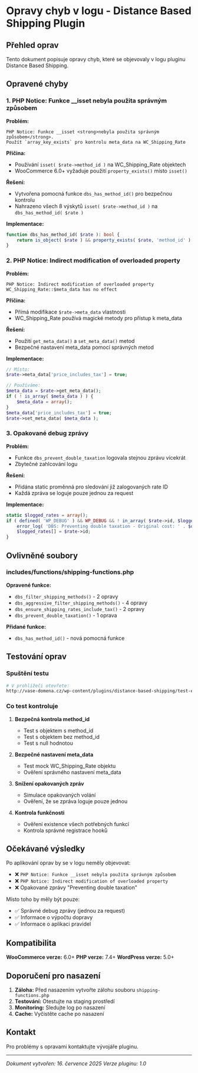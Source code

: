 # Opravy chyb v logu - Distance Based Shipping Plugin

## Přehled oprav

Tento dokument popisuje opravy chyb, které se objevovaly v logu pluginu Distance Based Shipping.

## Opravené chyby

### 1. PHP Notice: Funkce __isset nebyla použita správným způsobem

**Problém:**
```
PHP Notice: Funkce __isset <strong>nebyla použita správným způsobem</strong>. 
Použít `array_key_exists` pro kontrolu meta_data na WC_Shipping_Rate
```

**Příčina:**
- Používání `isset( $rate->method_id )` na WC_Shipping_Rate objektech
- WooCommerce 6.0+ vyžaduje použití `property_exists()` místo `isset()`

**Řešení:**
- Vytvořena pomocná funkce `dbs_has_method_id()` pro bezpečnou kontrolu
- Nahrazeno všech 8 výskytů `isset( $rate->method_id )` na `dbs_has_method_id( $rate )`

**Implementace:**
```php
function dbs_has_method_id( $rate ): bool {
    return is_object( $rate ) && property_exists( $rate, 'method_id' ) && ! empty( $rate->method_id );
}
```

### 2. PHP Notice: Indirect modification of overloaded property

**Problém:**
```
PHP Notice: Indirect modification of overloaded property WC_Shipping_Rate::$meta_data has no effect
```

**Příčina:**
- Přímá modifikace `$rate->meta_data` vlastnosti
- WC_Shipping_Rate používá magické metody pro přístup k meta_data

**Řešení:**
- Použití `get_meta_data()` a `set_meta_data()` metod
- Bezpečné nastavení meta_data pomocí správných metod

**Implementace:**
```php
// Místo:
$rate->meta_data['price_includes_tax'] = true;

// Používáme:
$meta_data = $rate->get_meta_data();
if ( ! is_array( $meta_data ) ) {
    $meta_data = array();
}
$meta_data['price_includes_tax'] = true;
$rate->set_meta_data( $meta_data );
```

### 3. Opakované debug zprávy

**Problém:**
- Funkce `dbs_prevent_double_taxation` logovala stejnou zprávu vícekrát
- Zbytečné zahlcování logu

**Řešení:**
- Přidána static proměnná pro sledování již zalogovaných rate ID
- Každá zpráva se loguje pouze jednou za request

**Implementace:**
```php
static $logged_rates = array();
if ( defined( 'WP_DEBUG' ) && WP_DEBUG && ! in_array( $rate->id, $logged_rates ) ) {
    error_log( 'DBS: Preventing double taxation - Original cost: ' . $original_cost . ' for rate: ' . $rate->id );
    $logged_rates[] = $rate->id;
}
```

## Ovlivněné soubory

### includes/functions/shipping-functions.php

**Opravené funkce:**
- `dbs_filter_shipping_methods()` - 2 opravy
- `dbs_aggressive_filter_shipping_methods()` - 4 opravy  
- `dbs_ensure_shipping_rates_include_tax()` - 2 opravy
- `dbs_prevent_double_taxation()` - 1 oprava

**Přidané funkce:**
- `dbs_has_method_id()` - nová pomocná funkce

## Testování oprav

### Spuštění testu

```bash
# V prohlížeči otevřete:
http://vase-domena.cz/wp-content/plugins/distance-based-shipping/test-error-fixes.php
```

### Co test kontroluje

1. **Bezpečná kontrola method_id**
   - Test s objektem s method_id
   - Test s objektem bez method_id
   - Test s null hodnotou

2. **Bezpečné nastavení meta_data**
   - Test mock WC_Shipping_Rate objektu
   - Ověření správného nastavení meta_data

3. **Snížení opakovaných zpráv**
   - Simulace opakovaných volání
   - Ověření, že se zpráva loguje pouze jednou

4. **Kontrola funkčnosti**
   - Ověření existence všech potřebných funkcí
   - Kontrola správné registrace hooků

## Očekávané výsledky

Po aplikování oprav by se v logu neměly objevovat:

- ❌ `PHP Notice: Funkce __isset nebyla použita správným způsobem`
- ❌ `PHP Notice: Indirect modification of overloaded property`
- ❌ Opakované zprávy "Preventing double taxation"

Místo toho by měly být pouze:
- ✅ Správné debug zprávy (jednou za request)
- ✅ Informace o výpočtu dopravy
- ✅ Informace o aplikaci pravidel

## Kompatibilita

**WooCommerce verze:** 6.0+
**PHP verze:** 7.4+
**WordPress verze:** 5.0+

## Doporučení pro nasazení

1. **Záloha:** Před nasazením vytvořte zálohu souboru `shipping-functions.php`
2. **Testování:** Otestujte na staging prostředí
3. **Monitoring:** Sledujte log po nasazení
4. **Cache:** Vyčistěte cache po nasazení

## Kontakt

Pro problémy s opravami kontaktujte vývojáře pluginu.

---

*Dokument vytvořen: 16. července 2025*
*Verze pluginu: 1.0* 